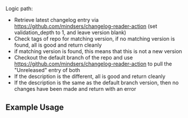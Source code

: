 <!-- action-docs-description -->
<!-- action-docs-description -->

Logic path:
- Retrieve latest changelog entry via https://github.com/mindsers/changelog-reader-action (set validation_depth to 1, and leave version blank)
- Check tags of repo for matching version, if no matching version is found, all is good and return cleanly
- if matching version is found, this means that this is not a new version
- Checkout the default branch of the repo and use https://github.com/mindsers/changelog-reader-action to pull the "Unreleased" entry of both
- If the description is the different, all is good and return cleanly
- If the description is the same as the default branch version, then no changes have been made and return with an error

## Example Usage

```yaml

```

<!-- action-docs-inputs -->
<!-- action-docs-inputs -->

<!-- action-docs-outputs -->
<!-- action-docs-outputs -->

<!-- action-docs-runs -->
<!-- action-docs-runs -->
